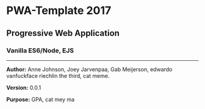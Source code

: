 # PWA-Template 2017

## Progressive Web Application
### Vanilla ES6/Node, EJS
---
**Author:**  Anne Johnson, Joey Jarvenpaa, Gab Meijerson, edwardo vanfuckface riechlin the third, cat meme.

**Version:**  0.0.1

**Purpose:**  GPA, cat mey ma